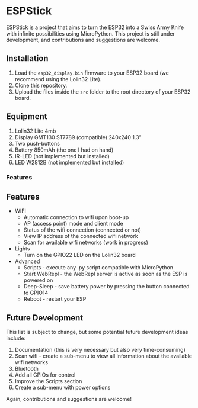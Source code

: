 # ESPStick

ESPStick is a project that aims to turn the ESP32 into a Swiss Army Knife with infinite possibilities using MicroPython. This project is still under development, and contributions and suggestions are welcome.

## Installation

1. Load the `esp32_display.bin` firmware to your ESP32 board (we recommend using the Lolin32 Lite).
2. Clone this repository.
3. Upload the files inside the `src` folder to the root directory of your ESP32 board.

## Equipment

1. Lolin32 Lite 4mb
2. Display GMT130 ST7789 (compatible) 240x240 1.3"
3. Two push-buttons
4. Battery 850mAh (the one I had on hand)
5. IR-LED (not implemented but installed)
6. LED W2812B (not implemented but installed)

### Features

## Features

- WIFI
  - Automatic connection to wifi upon boot-up
  - AP (access point) mode and client mode
  - Status of the wifi connection (connected or not)
  - View IP address of the connected wifi network
  - Scan for available wifi networks (work in progress)
- Lights
  - Turn on the GPIO22 LED on the Lolin32 board
- Advanced
  - Scripts - execute any .py script compatible with MicroPython
  - Start WebRepl - the WebRepl server is active as soon as the ESP is powered on
  - Deep-Sleep - save battery power by pressing the button connected to GPIO14
  - Reboot - restart your ESP



## Future Development

This list is subject to change, but some potential future development ideas include:

1. Documentation (this is very necessary but also very time-consuming)
2. Scan wifi - create a sub-menu to view all information about the available wifi networks
3. Bluetooth
4. Add all GPIOs for control
5. Improve the Scripts section
6. Create a sub-menu with power options

Again, contributions and suggestions are welcome!
